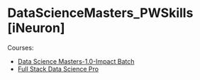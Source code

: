 # DataScienceMasters_PWSkills [iNeuron]

Courses:
* [Data Science Masters-1.0-Impact Batch](https://learn.pwskills.com/lesson/Course-Overview/63a83129816f9c47a7c01076/course/Data-Science-Masters/63a2ea7e8899438ee77eae5a)
* [Full Stack Data Science Pro](https://learn.pwskills.com/course/Full-Stack-Data-Science-Pro/64a264076977ccc0a0e20c13)
